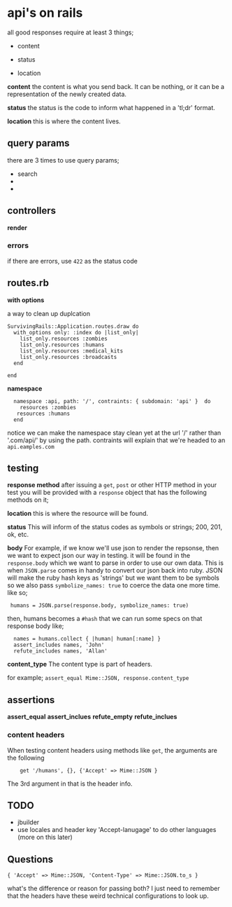 # api's on rails

all good responses require at least 3 things;

- content

- status

- location

**content**
the content is what you send back. It can be nothing, or it can be a representation of the newly created data.

**status**
the status is the code to inform what happened in a 'tl;dr' format.

**location** 
this is where the content lives.

## query params

there are 3 times to use query params; 
- search
- 
- 


## controllers
**render**

### errors
if there are errors, use `422` as the status code

## routes.rb

**with options**

a way to clean up duplcation

```
SurvivingRails::Application.routes.draw do
  with_options only: :index do |list_only|
    list_only.resources :zombies
    list_only.resources :humans
    list_only.resources :medical_kits
    list_only.resources :broadcasts
  end
  
end
```

**namespace**

```
  namespace :api, path: '/', contraints: { subdomain: 'api' }  do
    resources :zombies
   resources :humans
  end
```
notice we can make the namespace stay clean yet at the url '/' rather than '.com/api/' by using the path. contraints will explain that we're headed to an `api.eamples.com`


## testing



**response method**
after issuing a `get`, `post` or other HTTP method in your test you will be provided with a `response` object that has the following methods on it;

**location**
this is where the resource will be found.

**status**
This will inform of the status codes as symbols or strings; 200, 201, ok, etc.

**body**
For example, if we know we'll use json to render the repsonse, then we want to expect json our way in testing. it will be found in the `response.body` which we want to parse in order to use our own data. This is when `JSON.parse` comes in handy to convert our json back into ruby. JSON will make the ruby hash keys as 'strings' but we want them to be symbols so we also pass `symbolize_names: true` to coerce the data one more time. like so;

```
 humans = JSON.parse(response.body, symbolize_names: true)
```

then, humans becomes a `#hash` that we can run some specs on that response body like; 

```
  names = humans.collect { |human| human[:name] }
  assert_includes names, 'John'
  refute_includes names, 'Allan'
```


**content_type**
The content type is part of headers.

for example; `assert_equal Mime::JSON, response.content_type`



## assertions

**assert_equal**
**assert_inclues**
**refute_empty**
**refute_inclues**

### content headers

When testing content headers using methods like `get`, the arguments are the following

```
    get '/humans', {}, {'Accept' => Mime::JSON }
```

The 3rd argument in that is the header info.


## TODO

- jbuilder
- use locales and header key 'Accept-lanugage' to do other languages (more on this later)

## Questions

`{ 'Accept' => Mime::JSON, 'Content-Type' => Mime::JSON.to_s }`

what's the difference or reason for passing both? I just need to remember that the headers have these weird technical configurations to look up.